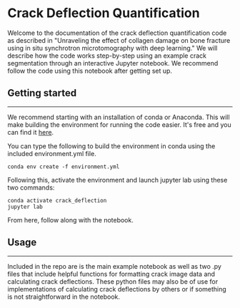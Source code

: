 # Crack Deflection Quantification

Welcome to the documentation of the crack deflection quantification code as described in "Unraveling the effect of collagen damage on bone fracture using in situ synchrotron microtomography with deep learning." We will describe how the code works step-by-step using an example crack segmentation through an interactive Jupyter notebook. We recommend follow the code using this notebook after getting set up.

## Getting started
---
We recommend starting with an installation of conda or Anaconda. This will make building the environment for running the code easier. It's free and you can find it [here](https://www.anaconda.com/).

You can type the following to build the environment in conda using the included environment.yml file.

```
conda env create -f environment.yml
```

Following this, activate the environment and launch jupyter lab using these two commands:
```
conda activate crack_deflection
jupyter lab
```

From here, follow along with the notebook.

## Usage
---
Included in the repo are is the main example notebook as well as two .py files that include helpful functions for formatting crack image data and calculating crack deflections. These python files may also be of use for implementations of calculating crack deflections by others or if something is not straightforward in the notebook.
